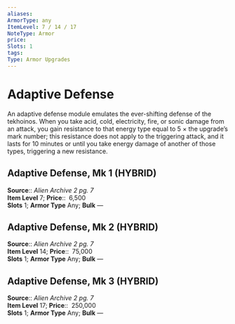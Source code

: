 ```yaml
---
aliases: 
ArmorType: any
ItemLevel: 7 / 14 / 17
NoteType: Armor
price: 
Slots: 1
tags: 
Type: Armor Upgrades
---
```


# Adaptive Defense

An adaptive defense module emulates the ever-shifting defense of the tekhoinos. When you take acid, cold, electricity, fire, or sonic damage from an attack, you gain resistance to that energy type equal to 5 × the upgrade’s mark number; this resistance does not apply to the triggering attack, and it lasts for 10 minutes or until you take energy damage of another of those types, triggering a new resistance.  

## Adaptive Defense, Mk 1 (HYBRID)

**Source**:: _Alien Archive 2 pg. 7_  
**Item Level** 7;
**Price**::  6,500  
**Slots** 1; **Armor Type** Any; **Bulk** —  

## Adaptive Defense, Mk 2 (HYBRID)

**Source**:: _Alien Archive 2 pg. 7_  
**Item Level** 14;
**Price**::  75,000  
**Slots** 1; **Armor Type** Any; **Bulk** —  
  
  

## Adaptive Defense, Mk 3 (HYBRID)

**Source**:: _Alien Archive 2 pg. 7_  
**Item Level** 17;
**Price**::  250,000  
**Slots** 1; **Armor Type** Any; **Bulk** —

